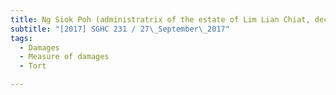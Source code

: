 ```yaml
---
title: Ng Siok Poh (administratrix of the estate of Lim Lian Chiat, deceased) and another v Sim 
subtitle: "[2017] SGHC 231 / 27\_September\_2017"
tags:
  - Damages
  - Measure of damages
  - Tort

---
```


